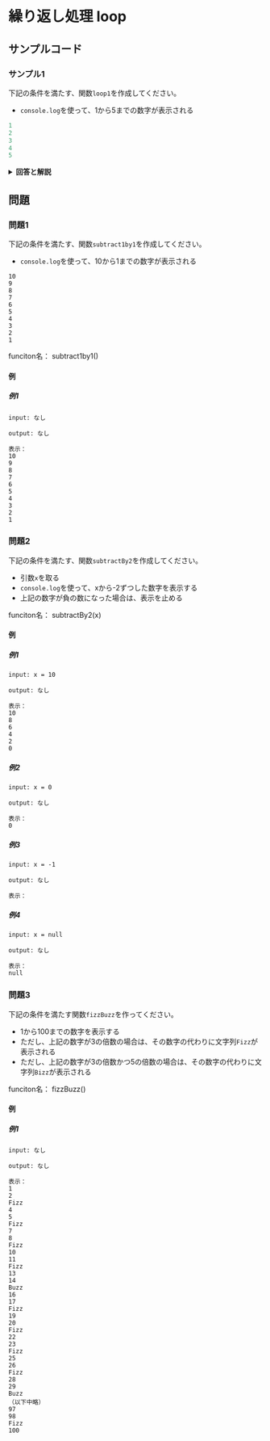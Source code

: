 
# 繰り返し処理 loop

## サンプルコード

### サンプル1

下記の条件を満たす、関数``loop1``を作成してください。

* ``console.log``を使って、1から5までの数字が表示される

```javascript
1
2
3
4
5
```


<details><summary><b>回答と解説</b></summary>

#### 回答

```javascript
function loop1() {
    for(let i = 1; i < 6; i++) {
        console.log(i)
    }
}
```

#### 解説

JavaScriptで繰り返し処理はfor文で作成することができます。

```javascript
for (変数の初期値宣言; 繰り返し処理終了条件; 繰り返し時の変数処理（式）) {
    繰り返し時の処理
}
```

##### 変数の初期値宣言
ここでは、繰り返し処理の終了条件に含まれる変数を宣言します。

##### 繰り返し処理終了条件
事前に宣言した変数に対して、条件文を記入します。
ここでの条件が``true``である限り、ブロック内に記載された繰り返し処理が実行されます。

##### 繰り返し時の変数処理（式）
ブロック内に記載された繰り返し処理が実行されたあと、宣言した変数に処理を加えることが可能です。
今回のサンプルは、「1ずつ加わった数字」を表示するため``i++``としていますが、他にも``i += 5``などの式を入れることが可能です。

</details>

## 問題

### 問題1

下記の条件を満たす、関数``subtract1by1``を作成してください。

* ``console.log``を使って、10から1までの数字が表示される

```
10
9
8
7
6
5
4
3
2
1
```

funciton名： subtract1by1()

#### 例

##### 例1

```
input: なし

output: なし

表示：
10
9
8
7
6
5
4
3
2
1
```

### 問題2

下記の条件を満たす、関数``subtractBy2``を作成してください。

* 引数``x``を取る
* ``console.log``を使って、xから-2ずつした数字を表示する
* 上記の数字が負の数になった場合は、表示を止める

funciton名： subtractBy2(x)

#### 例

##### 例1

```
input: x = 10

output: なし

表示：
10
8
6
4
2
0
```

##### 例2
```
input: x = 0

output: なし

表示：
0
```

##### 例3

```
input: x = -1

output: なし

表示：

```

##### 例4

```
input: x = null

output: なし

表示：
null
```


### 問題3

下記の条件を満たす関数``fizzBuzz``を作ってください。

* 1から100までの数字を表示する
* ただし、上記の数字が3の倍数の場合は、その数字の代わりに文字列``Fizz``が表示される
* ただし、上記の数字が3の倍数かつ5の倍数の場合は、その数字の代わりに文字列``Bizz``が表示される

funciton名： fizzBuzz()

#### 例

##### 例1

```
input: なし

output: なし

表示：
1
2
Fizz
4
5
Fizz
7
8
Fizz
10
11
Fizz
13
14
Buzz
16
17
Fizz
19
20
Fizz
22
23
Fizz
25
26
Fizz
28
29
Buzz
（以下中略）
97
98
Fizz
100
```